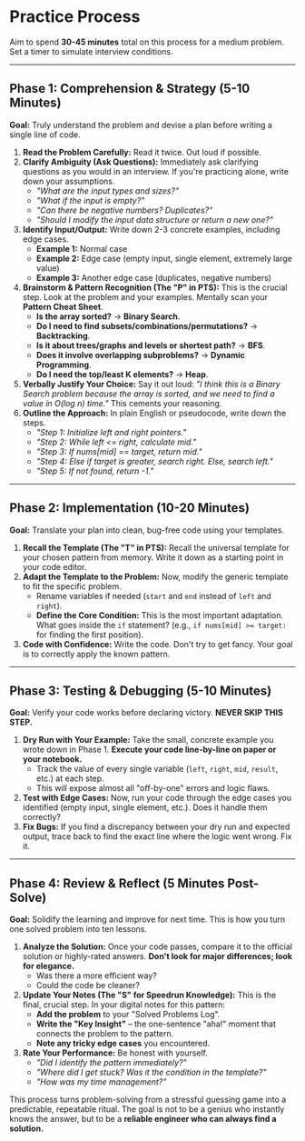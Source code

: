 # **Practice Process**

Aim to spend **30-45 minutes** total on this process for a medium problem. Set a timer to simulate interview conditions.

---

## **Phase 1: Comprehension & Strategy (5-10 Minutes)**

**Goal:** Truly understand the problem and devise a plan before writing a single line of code.

1.  **Read the Problem Carefully:** Read it twice. Out loud if possible.
2.  **Clarify Ambiguity (Ask Questions):** Immediately ask clarifying questions as you would in an interview. If you're practicing alone, write down your assumptions.
    *   *"What are the input types and sizes?"*
    *   *"What if the input is empty?"*
    *   *"Can there be negative numbers? Duplicates?"*
    *   *"Should I modify the input data structure or return a new one?"*
3.  **Identify Input/Output:** Write down 2-3 concrete examples, including edge cases.
    *   **Example 1:** Normal case
    *   **Example 2:** Edge case (empty input, single element, extremely large value)
    *   **Example 3:** Another edge case (duplicates, negative numbers)
4.  **Brainstorm & Pattern Recognition (The "P" in PTS):** This is the crucial step. Look at the problem and your examples. Mentally scan your **Pattern Cheat Sheet**.
    *   **Is the array sorted?** -> **Binary Search**.
    *   **Do I need to find subsets/combinations/permutations?** -> **Backtracking**.
    *   **Is it about trees/graphs and levels or shortest path?** -> **BFS**.
    *   **Does it involve overlapping subproblems?** -> **Dynamic Programming**.
    *   **Do I need the top/least K elements?** -> **Heap**.
5.  **Verbally Justify Your Choice:** Say it out loud: *"I think this is a Binary Search problem because the array is sorted, and we need to find a value in O(log n) time."* This cements your reasoning.
6.  **Outline the Approach:** In plain English or pseudocode, write down the steps.
    *   *"Step 1: Initialize left and right pointers."*
    *   *"Step 2: While left <= right, calculate mid."*
    *   *"Step 3: If nums[mid] == target, return mid."*
    *   *"Step 4: Else if target is greater, search right. Else, search left."*
    *   *"Step 5: If not found, return -1."*

---

## **Phase 2: Implementation (10-20 Minutes)**

**Goal:** Translate your plan into clean, bug-free code using your templates.

1.  **Recall the Template (The "T" in PTS):** Recall the universal template for your chosen pattern from memory. Write it down as a starting point in your code editor.
2.  **Adapt the Template to the Problem:** Now, modify the generic template to fit the specific problem.
    *   Rename variables if needed (`start` and `end` instead of `left` and `right`).
    *   **Define the Core Condition:** This is the most important adaptation. What goes inside the `if` statement? (e.g., `if nums[mid] >= target:` for finding the first position).
3.  **Code with Confidence:** Write the code. Don't try to get fancy. Your goal is to correctly apply the known pattern.

---

## **Phase 3: Testing & Debugging (5-10 Minutes)**

**Goal:** Verify your code works before declaring victory. **NEVER SKIP THIS STEP.**

1.  **Dry Run with Your Example:** Take the small, concrete example you wrote down in Phase 1. **Execute your code line-by-line on paper or your notebook.**
    *   Track the value of every single variable (`left`, `right`, `mid`, `result`, etc.) at each step.
    *   This will expose almost all "off-by-one" errors and logic flaws.
2.  **Test with Edge Cases:** Now, run your code through the edge cases you identified (empty input, single element, etc.). Does it handle them correctly?
3.  **Fix Bugs:** If you find a discrepancy between your dry run and expected output, trace back to find the exact line where the logic went wrong. Fix it.

---

## **Phase 4: Review & Reflect (5 Minutes Post-Solve)**

**Goal:** Solidify the learning and improve for next time. This is how you turn one solved problem into ten lessons.

1.  **Analyze the Solution:** Once your code passes, compare it to the official solution or highly-rated answers. **Don't look for major differences; look for elegance.**
    *   Was there a more efficient way?
    *   Could the code be cleaner?
2.  **Update Your Notes (The "S" for Speedrun Knowledge):** This is the final, crucial step. In your digital notes for this pattern:
    *   **Add the problem** to your "Solved Problems Log".
    *   **Write the "Key Insight"** – the one-sentence "aha!" moment that connects the problem to the pattern.
    *   **Note any tricky edge cases** you encountered.
3.  **Rate Your Performance:** Be honest with yourself.
    *   *"Did I identify the pattern immediately?"*
    *   *"Where did I get stuck? Was it the condition in the template?"*
    *   *"How was my time management?"*

This process turns problem-solving from a stressful guessing game into a predictable, repeatable ritual. The goal is not to be a genius who instantly knows the answer, but to be a **reliable engineer who can always find a solution.**